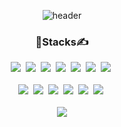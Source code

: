 <!-- waka-box start -->

<!-- [![Anurag's GitHub stats](https://github-readme-stats.vercel.app/api?username=hws522)](https://github.com/anuraghazra/github-readme-stats) -->

<!-- [![Solved.ac Profile](http://mazassumnida.wtf/api/v2/generate_badge?boj=sraphic)](https://solved.ac/sraphic/) -->

<!-- [![commitcombo](http://commitcombo.com/get?user={hws522}&theme={Lake-mini-v2})](https://github.com/devxb/CommitCombo) -->

<div align='center'>

![header](https://capsule-render.vercel.app/api?type=waving&color=timeAuto&height=200&section=header&text=Hello%20%20World!%20🖥✏&fontSize=70)

 <!-- [![readmeplants](https://readmeplants.com/get?name=hws522&planet=yellowMoon&plant=blossomTree&nameTag=blackNameTag&ground=hill&background=none)](https://github.com/devxb/readmeplants) -->
</div>

<div align='center'>
  <h3>📌Stacks✍️</h3>
  <div>
    <img src="https://img.shields.io/badge/HTML-E34F26?style=flat-square&logo=HTML5&logoColor=white"/>&nbsp
    <img src="https://img.shields.io/badge/CSS-1572B6?style=flat-square&logo=CSS3&logoColor=white"/>&nbsp
    <img src="https://img.shields.io/badge/JavaScript-F7DF1E?style=flat-square&logo=JavaScript&logoColor=white"/>&nbsp
    <img src="https://img.shields.io/badge/TypeScript-3178C6?style=flat-square&logo=TypeScript&logoColor=white"/>&nbsp
    <img src="https://img.shields.io/badge/React-61DAFB?style=flat-square&logo=React&logoColor=white"/>&nbsp
    <img src="https://img.shields.io/badge/Redux-764ABC?style=flat-square&logo=Redux&logoColor=white"/>&nbsp
    <img src="https://img.shields.io/badge/Next.js-000000?style=flat-square&logo=Next.js&logoColor=white"/>&nbsp
  </div>
  
<br>
<!-- <div>
  <img src="https://img.shields.io/badge/C++-CC2927?style=flat-square&logo=C++&logoColor=white"/>&nbsp
  <img src="https://img.shields.io/badge/Python-3776AB?style=flat-square&logo=Python&logoColor=white"/>&nbsp
</div> 
<br> -->

<div>
  <img src="https://img.shields.io/badge/Node.js-339933?style=flat-square&logo=Node.js&logoColor=white"/>&nbsp
  <img src="https://img.shields.io/badge/MariaDB-003545?style=flat-square&logo=MariaDB&logoColor=white"/>&nbsp
  <img src="https://img.shields.io/badge/MySQL-4479A1?style=flat-square&logo=MySQL&logoColor=white"/>&nbsp
  <img src="https://img.shields.io/badge/Sequelize-52B0E7?style=flat-square&logo=Sequelize&logoColor=white"/>&nbsp
  <img src="https://img.shields.io/badge/MongoDB-47A248?style=flat-square&logo=MongoDB&logoColor=white"/>&nbsp
  <img src="https://img.shields.io/badge/PostgreSQL-4169E1?style=flat-square&logo=PostgreSQL&logoColor=white"/>&nbsp
</div>

<br>

 <!--
<div>
  <img src="https://img.shields.io/badge/OpenLayers-1F6B75?style=flat-square&logo=Openlayers&logoColor=white"/>&nbsp
  <img src="https://img.shields.io/badge/ApexChart-008FFB?style=flat-square&logo=Atlassian&logoColor=white"/>&nbsp
</div> -->

 
 <img src="https://capsule-render.vercel.app/api?type=waving&color=timeAuto&height=200&section=footer"/>
</div>

<!-- [![Hits](https://hits.seeyoufarm.com/api/count/incr/badge.svg?url=https%3A%2F%2Fgithub.com%2Fhws522%2Fhit-counter&count_bg=%230CBAB5&title_bg=%236B868E&icon=pinboard.svg&icon_color=%23FFFFFF&title=hits&edge_flat=false)](https://hits.seeyoufarm.com) -->

<!-- waka-box end -->


